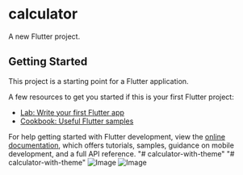 # calculator

A new Flutter project.

## Getting Started

This project is a starting point for a Flutter application.

A few resources to get you started if this is your first Flutter project:

- [Lab: Write your first Flutter app](https://docs.flutter.dev/get-started/codelab)
- [Cookbook: Useful Flutter samples](https://docs.flutter.dev/cookbook)

For help getting started with Flutter development, view the
[online documentation](https://docs.flutter.dev/), which offers tutorials,
samples, guidance on mobile development, and a full API reference.
"# calculator-with-theme" 
"# calculator-with-theme" 
![Image](https://github.com/user-attachments/assets/5f7c0745-ade1-453c-81a7-152f19fe7042)
![Image](https://github.com/user-attachments/assets/ff1ae77f-d29b-4b2c-8ff6-9d5c7e97b854)
